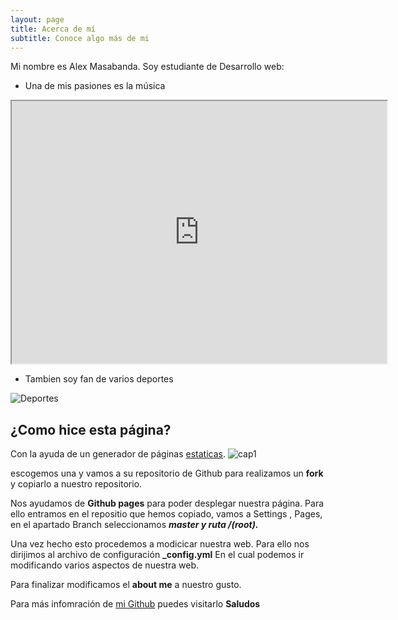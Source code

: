 ```yaml
---
layout: page
title: Acerca de mí
subtitle: Conoce algo más de mi
---
```


Mi nombre es Alex Masabanda. Soy estudiante de Desarrollo web:

- Una de mis pasiones es la música

<div>
<p style = 'text-align:center;'>
<iframe width="600" height = "420"
src="https://www.youtube.com/embed/tgbNymZ7vqY">
</iframe>
</p>
</div>


- Tambien soy fan de varios deportes

![Deportes](https://www.edx.org/static/d2b75bcda9cf89d92bf563b009519cea/Aprende_deportes.jpg)


## ¿Como hice esta página?

Con la ayuda de un generador de páginas [estaticas]( https://jamstack.org/generators/).
![cap1](https://github.com/adm-10/despliegueweb/blob/master/assets/img/cap1.PNG)

 escogemos una y vamos a su repositorio de Github para realizamos un **fork** y copiarlo a nuestro repositorio.

Nos ayudamos de **Github pages** para poder desplegar nuestra página.
Para ello entramos en el repositio que hemos copiado, vamos a Settings , Pages, en el apartado Branch seleccionamos ***master y ruta /(root).***

Una vez hecho esto procedemos a modicicar nuestra web.
Para ello nos dirijimos al archivo de configuración **_config.yml**
En el cual podemos ir modificando varios aspectos de nuestra web.

Para finalizar modificamos el **about me** a nuestro gusto.



Para más infomración de [mi Github](https://github.com/adm-10) puedes visitarlo **Saludos** 


